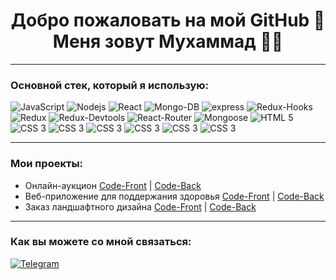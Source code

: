 <h1 align='center'>
  Добро пожаловать на мой GitHub 👋 Меня зовут Мухаммад 👨‍💻
</h1>

---

### Основной стек, который я использую:

<div>
 <img alt="JavaScript" src="https://img.shields.io/badge/-JavaScript-yellow?style=for-the-badge&logo=JavaScript&logoColor=white" />
 <img alt="Nodejs" src="https://img.shields.io/badge/-Nodejs-43853d?style=for-the-badge&logo=Node.js&logoColor=white" />
 <img alt="React" src="https://img.shields.io/badge/-React-45b8d8?style=for-the-badge&logo=react&logoColor=white" />
 <img alt="Mongo-DB" src="https://img.shields.io/badge/-Mongo_DB-red?style=for-the-badge&logo=MongoDB&logoColor=black" />
 <img alt="express" src="https://img.shields.io/badge/express-green?style=for-the-badge&logo=express">
 <img alt="Redux-Hooks" src="https://img.shields.io/badge/-React_Hooks-430098?style=for-the-badge&logo=Redux&logoColor=white" />
 <img alt="Redux" src="https://img.shields.io/badge/-Redux-430098?style=for-the-badge&logo=redux&logoColor=white" />
 <img alt="Redux-Devtools" src="https://img.shields.io/badge/redux devtools-430098?style=for-the-badge&logo=redux">
 <img alt="React-Router" src="https://img.shields.io/badge/-React_Router-black?style=for-the-badge&logo=react-router&logoColor=orange" />
 <img alt="Mongoose" src="https://img.shields.io/badge/mongoose-green?style=for-the-badge&logo=mongoose">
 <img alt="HTML 5" src="https://img.shields.io/badge/HTML5-E34F26?style=for-the-badge&logo=html5&logoColor=white">
 <img alt="CSS 3" src="https://img.shields.io/badge/CSS3-1572B6?style=for-the-badge&logo=css3&logoColor=white">
 <img alt="CSS 3" src="https://img.shields.io/badge/-jsonwebtoken-red?style=for-the-badge">
 <img alt="CSS 3" src="https://img.shields.io/badge/-Webpack-blue?style=for-the-badge">
 <img alt="CSS 3" src="https://img.shields.io/badge/-http--status-purple?style=for-the-badge">
 <img alt="CSS 3" src="https://img.shields.io/badge/-cors-pink?style=for-the-badge">
 <img alt="CSS 3" src="https://img.shields.io/badge/-Materilal--UI-blue?style=for-the-badge">
</div>

---

### Мои проекты:

- Онлайн-аукцион <a href="https://github.com/err0rby/final-front">Code-Front</a> |
  <a href= "https://github.com/err0rby/final-back">Code-Back</a> 
- Веб-приложение для поддержания здоровья <a href="https://github.com/err0rby/Health-Front">Code-Front</a> |
  <a href="https://github.com/err0rby/Health-Back">Code-Back</a> 
- Заказ ландшафтного дизайна <a href="https://github.com/err0rby/project-forest-front">Code-Front</a> |
  <a href="https://github.com/err0rby/project-forest-back">Code-Back</a> 

---

### Как вы можете со мной связаться:

[![Telegram](https://img.shields.io/badge/-Telegram-black?style=for-the-badge&logo=Telegram)](https://t.me/err0rby)
